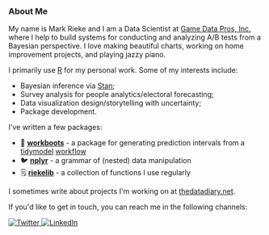 ### About Me

My name is Mark Rieke and I am a Data Scientist at [Game Data Pros, Inc.](https://gamedatapros.com/) where I help to build systems for conducting and analyzing A/B tests from a Bayesian perspective. I love making beautiful charts, working on home improvement projects, and playing jazzy piano.

I primarily use [R](https://www.r-project.org/) for my personal work. Some of my interests include:

* Bayesian inference via [Stan](https://mc-stan.org/);
* Survey analysis for people analytics/electoral forecasting;
* Data visualization design/storytelling with uncertainty;
* Package development.

I've written a few packages:

* 🥾 [**workboots**](https://markjrieke.github.io/workboots/) - a package for generating prediction intervals from a [tidymodel](https://www.tidymodels.org/) [workflow](https://workflows.tidymodels.org/)
* 🐦 [**nplyr**](https://markjrieke.github.io/nplyr/) - a grammar of (nested) data manipulation
* 🗒️ [**riekelib**](https://markjrieke.github.io/riekelib/) - a collection of functions I use regularly

I sometimes write about projects I'm working on at [thedatadiary.net](https://www.thedatadiary.net/).

If you'd like to get in touch, you can reach me in the following channels:

<p align="left">
  <a href="https://twitter.com/markjrieke">
    <img src="https://img.shields.io/badge/-Twitter-555555?style=for-the-badge&logo=twitter&logoColor=white" alt="Twitter">
  </a>
  <a href="https://www.linkedin.com/in/mark-j-rieke-ab4b0ab4/">
    <img src="https://img.shields.io/badge/-LinkedIn-555555?style=for-the-badge" alt="LinkedIn">
  </a>
</p>

<!---
markjrieke/markjrieke is a ✨ special ✨ repository because its `README.md` (this file) appears on your GitHub profile.
You can click the Preview link to take a look at your changes.

Format references:
* https://github.com/loreabad6/loreabad6
* https://github.com/rjake/rjake
--->
